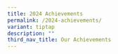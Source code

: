```yaml
---
title: 2024 Achievements
permalink: /2024-achievements/
variant: tiptap
description: ""
third_nav_title: Our Achievements
---
```

